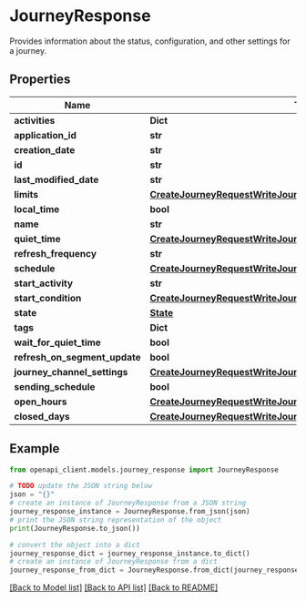 # JourneyResponse

Provides information about the status, configuration, and other settings for a journey.

## Properties

Name | Type | Description | Notes
------------ | ------------- | ------------- | -------------
**activities** | **Dict** |  | [optional] 
**application_id** | **str** |  | 
**creation_date** | **str** |  | [optional] 
**id** | **str** |  | 
**last_modified_date** | **str** |  | [optional] 
**limits** | [**CreateJourneyRequestWriteJourneyRequestLimits**](CreateJourneyRequestWriteJourneyRequestLimits.md) |  | [optional] 
**local_time** | **bool** |  | [optional] 
**name** | **str** |  | 
**quiet_time** | [**CreateJourneyRequestWriteJourneyRequestQuietTime**](CreateJourneyRequestWriteJourneyRequestQuietTime.md) |  | [optional] 
**refresh_frequency** | **str** |  | [optional] 
**schedule** | [**CreateJourneyRequestWriteJourneyRequestSchedule**](CreateJourneyRequestWriteJourneyRequestSchedule.md) |  | [optional] 
**start_activity** | **str** |  | [optional] 
**start_condition** | [**CreateJourneyRequestWriteJourneyRequestStartCondition**](CreateJourneyRequestWriteJourneyRequestStartCondition.md) |  | [optional] 
**state** | [**State**](State.md) |  | [optional] 
**tags** | **Dict** |  | [optional] 
**wait_for_quiet_time** | **bool** |  | [optional] 
**refresh_on_segment_update** | **bool** |  | [optional] 
**journey_channel_settings** | [**CreateJourneyRequestWriteJourneyRequestJourneyChannelSettings**](CreateJourneyRequestWriteJourneyRequestJourneyChannelSettings.md) |  | [optional] 
**sending_schedule** | **bool** |  | [optional] 
**open_hours** | [**CreateJourneyRequestWriteJourneyRequestOpenHours**](CreateJourneyRequestWriteJourneyRequestOpenHours.md) |  | [optional] 
**closed_days** | [**CreateJourneyRequestWriteJourneyRequestClosedDays**](CreateJourneyRequestWriteJourneyRequestClosedDays.md) |  | [optional] 

## Example

```python
from openapi_client.models.journey_response import JourneyResponse

# TODO update the JSON string below
json = "{}"
# create an instance of JourneyResponse from a JSON string
journey_response_instance = JourneyResponse.from_json(json)
# print the JSON string representation of the object
print(JourneyResponse.to_json())

# convert the object into a dict
journey_response_dict = journey_response_instance.to_dict()
# create an instance of JourneyResponse from a dict
journey_response_from_dict = JourneyResponse.from_dict(journey_response_dict)
```
[[Back to Model list]](../README.md#documentation-for-models) [[Back to API list]](../README.md#documentation-for-api-endpoints) [[Back to README]](../README.md)


